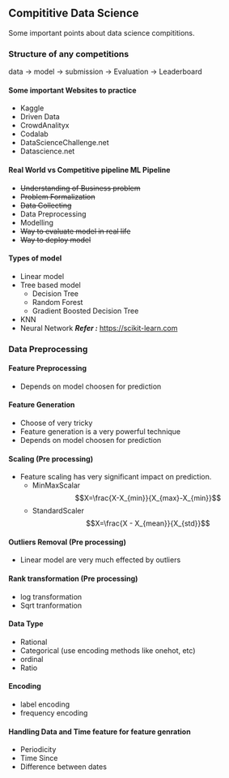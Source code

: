## Compititive Data Science
Some important points about data science compititions.

### Structure of any competitions

data $\rightarrow$ model $\rightarrow$ submission $\rightarrow$ Evaluation $\rightarrow$ Leaderboard 

#### Some important Websites to practice
* Kaggle
* Driven Data
* CrowdAnalityx
* Codalab
* DataScienceChallenge.net
* Datascience.net

#### Real World vs Competitive pipeline ML Pipeline

* ~~Understanding of Business problem~~
* ~~Problem Formalization~~
* ~~Data Collecting~~
* Data Preprocessing
* Modelling
* ~~Way to evaluate model in real life~~
* ~~Way to deploy model~~

#### Types of model 
* Linear model
* Tree based model
    * Decision Tree
    * Random Forest
    * Gradient Boosted Decision Tree
* KNN
* Neural Network
***Refer :***  https://scikit-learn.com


### Data Preprocessing

#### Feature Preprocessing
* Depends on model choosen for prediction

#### Feature Generation
* Choose of very tricky
* Feature generation is a very powerful technique
* Depends on model choosen for prediction

#### Scaling (Pre processing)
* Feature scaling has very significant impact on prediction.
    * MinMaxScalar
        $$X=\frac{X-X_{min}}{X_{max}-X_{min}}$$
    * StandardScaler
        $$X=\frac{X - X_{mean}}{X_{std}}$$

#### Outliers Removal (Pre processing)
* Linear model are very much effected by outliers

#### Rank transformation (Pre processing)
* log transformation
* Sqrt tranformation

#### Data Type
* Rational
* Categorical (use encoding methods like onehot, etc)
* ordinal
* Ratio

#### Encoding
* label encoding
* frequency encoding

#### Handling Data and Time feature for feature genration
* Periodicity
* Time Since
* Difference between dates